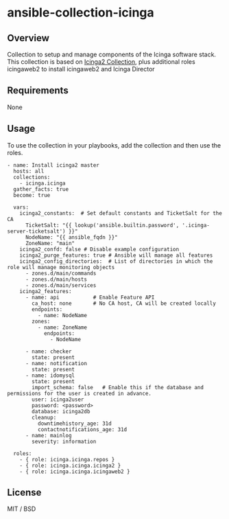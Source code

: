 # ansible-collection-icinga

## Overview

Collection to setup and manage components of the Icinga software stack. This collection is based on [Icinga2 Collection], plus additional roles icingaweb2 to install icingaweb2 and Icinga Director

## Requirements
None

## Usage

To use the collection in your playbooks, add the collection and then use the roles.

```
- name: Install icinga2 master
  hosts: all
  collections:
    - icinga.icinga
  gather_facts: true
  become: true

  vars:
    icinga2_constants:  # Set default constants and TicketSalt for the CA
      TicketSalt: "{{ lookup('ansible.builtin.password', '.icinga-server-ticketsalt') }}"
      NodeName: "{{ ansible_fqdn }}"
      ZoneName: "main"
    icinga2_confd: false # Disable example configuration
    icinga2_purge_features: true # Ansible will manage all features
    icinga2_config_directories:  # List of directories in which the role will manage monitoring objects
      - zones.d/main/commands
      - zones.d/main/hosts
      - zones.d/main/services
    icinga2_features:
      - name: api           # Enable Feature API
        ca_host: none       # No CA host, CA will be created locally
        endpoints:
          - name: NodeName
        zones:
          - name: ZoneName
            endpoints:
              - NodeName
              
      - name: checker
        state: present
      - name: notification
        state: present
      - name: idomysql
        state: present
        import_schema: false   # Enable this if the database and permissions for the user is created in advance.
        user: icinga2user
        password: <password>
        database: icinga2db
        cleanup:
          downtimehistory_age: 31d
          contactnotifications_age: 31d
      - name: mainlog
        severity: information

  roles:
    - { role: icinga.icinga.repos }
    - { role: icinga.icinga.icinga2 }
    - { role: icinga.icinga.icingaweb2 }
```

## License
MIT / BSD

[Icinga2 Collection]: https://github.com/Icinga/ansible-collection-icinga